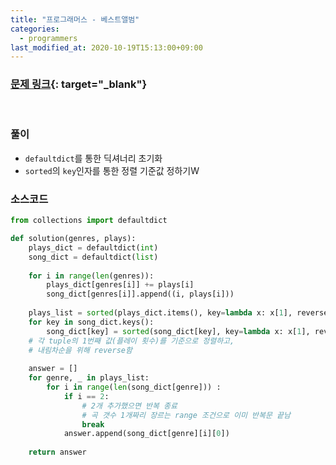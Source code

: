 ```yaml
---
title: "프로그래머스 - 베스트앨범"
categories: 
  - programmers
last_modified_at: 2020-10-19T15:13:00+09:00
---
```


### [<u>문제 링크</u>](https://programmers.co.kr/learn/courses/30/lessons/42579){: target="_blank"}
<br/>

### 풀이
- `defaultdict`를 통한 딕셔너리 초기화
- `sorted`의 `key`인자를 통한 정렬 기준값 정하기W

### 소스코드
```python
from collections import defaultdict

def solution(genres, plays):
    plays_dict = defaultdict(int)
    song_dict = defaultdict(list)
    
    for i in range(len(genres)):
        plays_dict[genres[i]] += plays[i]
        song_dict[genres[i]].append((i, plays[i]))
    
    plays_list = sorted(plays_dict.items(), key=lambda x: x[1], reverse=True)
    for key in song_dict.keys():
        song_dict[key] = sorted(song_dict[key], key=lambda x: x[1], reverse=True)
    # 각 tuple의 1번째 값(플레이 횟수)를 기준으로 정렬하고,
    # 내림차순을 위해 reverse함
    
    answer = []
    for genre, _ in plays_list:
        for i in range(len(song_dict[genre])) :
            if i == 2:
                # 2개 추가했으면 반복 종료
                # 곡 갯수 1개짜리 장르는 range 조건으로 이미 반복문 끝남
                break
            answer.append(song_dict[genre][i][0])
            
    return answer
```